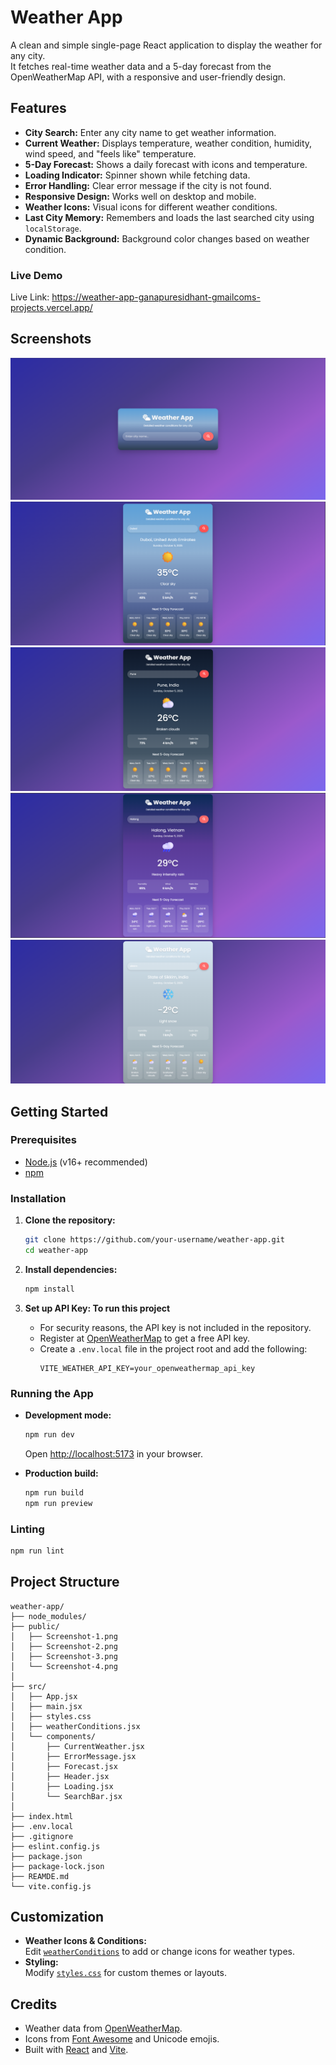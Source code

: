 # Weather App

A clean and simple single-page React application to display the weather for any city.  
It fetches real-time weather data and a 5-day forecast from the OpenWeatherMap API, with a responsive and user-friendly design.

## Features

- **City Search:** Enter any city name to get weather information.
- **Current Weather:** Displays temperature, weather condition, humidity, wind speed, and "feels like" temperature.
- **5-Day Forecast:** Shows a daily forecast with icons and temperature.
- **Loading Indicator:** Spinner shown while fetching data.
- **Error Handling:** Clear error message if the city is not found.
- **Responsive Design:** Works well on desktop and mobile.
- **Weather Icons:** Visual icons for different weather conditions.
- **Last City Memory:** Remembers and loads the last searched city using `localStorage`.
- **Dynamic Background:** Background color changes based on weather condition.

### Live Demo
Live Link: https://weather-app-ganapuresidhant-gmailcoms-projects.vercel.app/

## Screenshots

![Weather App Screenshot](public/Screenshot-1.png)
![Weather App Screenshot](public/Screenshot-2.png)
![Weather App Screenshot](public/Screenshot-3.png)
![Weather App Screenshot](public/Screenshot-4.png)
![Weather App Screenshot](public/Screenshot-5.png)

## Getting Started

### Prerequisites

- [Node.js](https://nodejs.org/) (v16+ recommended)
- [npm](https://www.npmjs.com/)

### Installation

1. **Clone the repository:**
   ```sh
   git clone https://github.com/your-username/weather-app.git
   cd weather-app
   ```

2. **Install dependencies:**
   ```sh
   npm install
   ```

3. **Set up API Key: To run this project**
   - For security reasons, the API key is not included in the repository.
   - Register at [OpenWeatherMap](https://openweathermap.org/api) to get a free API key.
   - Create a `.env.local` file in the project root and add the following:
     ```
     VITE_WEATHER_API_KEY=your_openweathermap_api_key
     ```

### Running the App

- **Development mode:**
  ```sh
  npm run dev
  ```
  Open [http://localhost:5173](http://localhost:5173) in your browser.

- **Production build:**
  ```sh
  npm run build
  npm run preview
  ```

### Linting

```sh
npm run lint
```

## Project Structure

```
weather-app/
├── node_modules/
├── public/
│   ├── Screenshot-1.png
│   ├── Screenshot-2.png
│   ├── Screenshot-3.png
│   └── Screenshot-4.png
│
├── src/
│   ├── App.jsx
│   ├── main.jsx
│   ├── styles.css
│   ├── weatherConditions.jsx
│   └── components/
│       ├── CurrentWeather.jsx
│       ├── ErrorMessage.jsx
│       ├── Forecast.jsx
│       ├── Header.jsx
│       ├── Loading.jsx
│       └── SearchBar.jsx
│        
├── index.html
├── .env.local
├── .gitignore
├── eslint.config.js
├── package.json
├── package-lock.json
├── REAMDE.md
└── vite.config.js
```

## Customization

- **Weather Icons & Conditions:**  
  Edit [`weatherConditions`](src/weatherConditions.jsx) to add or change icons for weather types.
- **Styling:**  
  Modify [`styles.css`](src/styles.css) for custom themes or layouts.

## Credits

- Weather data from [OpenWeatherMap](https://openweathermap.org/).
- Icons from [Font Awesome](https://fontawesome.com/) and Unicode emojis.
- Built with [React](https://react.dev/) and [Vite](https://vitejs.dev/).
